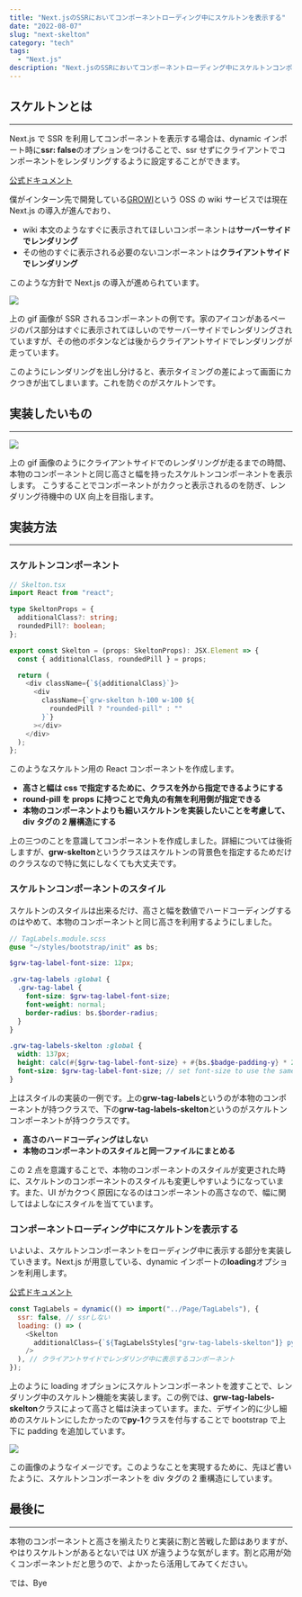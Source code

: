 ```yaml
---
title: "Next.jsのSSRにおいてコンポーネントローディング中にスケルトンを表示する"
date: "2022-08-07"
slug: "next-skelton"
category: "tech"
tags:
  - "Next.js"
description: "Next.jsのSSRにおいてコンポーネントローディング中にスケルトンコンポーネントを表示する方法を紹介します。"
---
```


## スケルトンとは

---

Next.js で SSR を利用してコンポーネントを表示する場合は、dynamic インポート時に**ssr: false**のオプションをつけることで、ssr せずにクライアントでコンポーネントをレンダリングするように設定することができます。

[公式ドキュメント](https://nextjs.org/docs/advanced-features/dynamic-import#with-no-ssr)

僕がインターン先で開発している[GROWI](https://growi.org/)という OSS の wiki サービスでは現在 Next.js の導入が進んでおり、

- wiki 本文のようなすぐに表示されてほしいコンポーネントは**サーバーサイドでレンダリング**
- その他のすぐに表示される必要のないコンポーネントは**クライアントサイドでレンダリング**

このような方針で Next.js の導入が進められています。

<img src="@image/non_skelton.gif">

上の gif 画像が SSR されるコンポーネントの例です。家のアイコンがあるページのパス部分はすぐに表示されてほしいのでサーバーサイドでレンダリングされていますが、その他のボタンなどは後からクライアントサイドでレンダリングが走っています。

このようにレンダリングを出し分けると、表示タイミングの差によって画面にカクつきが出てしまいます。これを防ぐのがスケルトンです。

## 実装したいもの

---

<img src="@image/skelton.gif">

上の gif 画像のようにクライアントサイドでのレンダリングが走るまでの時間、本物のコンポーネントと同じ高さと幅を持ったスケルトンコンポーネントを表示します。
こうすることでコンポーネントがカクっと表示されるのを防ぎ、レンダリング待機中の UX 向上を目指します。

## 実装方法

---

### スケルトンコンポーネント

```typescript
// Skelton.tsx
import React from "react";

type SkeltonProps = {
  additionalClass?: string;
  roundedPill?: boolean;
};

export const Skelton = (props: SkeltonProps): JSX.Element => {
  const { additionalClass, roundedPill } = props;

  return (
    <div className={`${additionalClass}`}>
      <div
        className={`grw-skelton h-100 w-100 ${
          roundedPill ? "rounded-pill" : ""
        }`}
      ></div>
    </div>
  );
};
```

このようなスケルトン用の React コンポーネントを作成します。

- **高さと幅は css で指定するために、クラスを外から指定できるようにする**
- **round-pill を props に持つことで角丸の有無を利用側が指定できる**
- **本物のコンポーネントよりも細いスケルトンを実装したいことを考慮して、div タグの 2 層構造にする**

上の三つのことを意識してコンポーネントを作成しました。詳細については後術しますが、**grw-skelton**というクラスはスケルトンの背景色を指定するためだけのクラスなので特に気にしなくても大丈夫です。

### スケルトンコンポーネントのスタイル

スケルトンのスタイルは出来るだけ、高さと幅を数値でハードコーディングするのはやめて、本物のコンポーネントと同じ高さを利用するようにしました。

```scss
// TagLabels.module.scss
@use "~/styles/bootstrap/init" as bs;

$grw-tag-label-font-size: 12px;

.grw-tag-labels :global {
  .grw-tag-label {
    font-size: $grw-tag-label-font-size;
    font-weight: normal;
    border-radius: bs.$border-radius;
  }
}

.grw-tag-labels-skelton :global {
  width: 137px;
  height: calc(#{$grw-tag-label-font-size} + #{bs.$badge-padding-y} * 2);
  font-size: $grw-tag-label-font-size; // set font-size to use the same em value in bs.$badge-padding-y(https://getbootstrap.jp/docs/5.0/components/badge/#variables)
}
```

上はスタイルの実装の一例です。上の**grw-tag-labels**というのが本物のコンポーネントが持つクラスで、下の**grw-tag-labels-skelton**というのがスケルトンコンポーネントが持つクラスです。

- **高さのハードコーディングはしない**
- **本物のコンポーネントのスタイルと同一ファイルにまとめる**

この 2 点を意識することで、本物のコンポーネントのスタイルが変更された時に、スケルトンのコンポーネントのスタイルも変更しやすいようになっています。また、UI がカクつく原因になるのはコンポーネントの高さなので、幅に関してはよしなにスタイルを当てています。

### コンポーネントローディング中にスケルトンを表示する

いよいよ、スケルトンコンポーネントをローディング中に表示する部分を実装していきます。Next.js が用意している、dynamic インポートの**loading**オプションを利用します。

[公式ドキュメント](https://nextjs.org/docs/advanced-features/dynamic-import#example)

```javascript
const TagLabels = dynamic(() => import("../Page/TagLabels"), {
  ssr: false, // ssrしない
  loading: () => (
    <Skelton
      additionalClass={`${TagLabelsStyles["grw-tag-labels-skelton"]} py-1`}
    />
  ), // クライアントサイドでレンダリング中に表示するコンポーネント
});
```

上のように loading オプションにスケルトンコンポーネントを渡すことで、レンダリング中のスケルトン機能を実装します。この例では、**grw-tag-labels-skelton**クラスによって高さと幅は決まっています。また、デザイン的に少し細めのスケルトンにしたかったので**py-1**クラスを付与することで bootstrap で上下に padding を追加しています。

<img src="@image/1.png">

この画像のようなイメージです。このようなことを実現するために、先ほど書いたように、スケルトンコンポーネントを div タグの 2 重構造にしています。

## 最後に

---

本物のコンポーネントと高さを揃えたりと実装に割と苦戦した節はありますが、やはりスケルトンがあるとないでは UX が違うような気がします。割と応用が効くコンポーネントだと思うので、よかったら活用してみてください。

では、Bye
